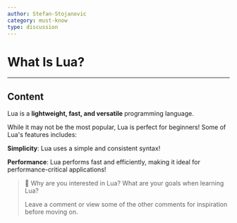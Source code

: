 ```yaml
---
author: Stefan-Stojanovic
category: must-know
type: discussion
---
```


# What Is Lua?

---
## Content

Lua is a **lightweight, fast, and versatile** programming language.

While it may not be the most popular, Lua is perfect for beginners! Some of Lua's features includes:

**Simplicity**: Lua uses a simple and consistent syntax!

**Performance**: Lua performs fast and efficiently, making it ideal for performance-critical applications!

>💬 Why are you interested in Lua? What are your goals when learning Lua?
>
> Leave a comment or view some of the other comments for inspiration before moving on.